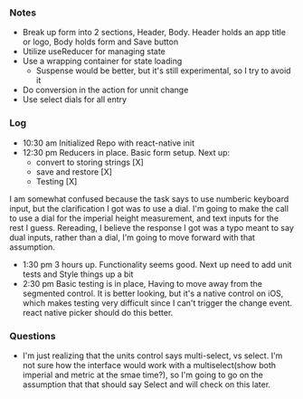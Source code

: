 ### Notes
- Break up form into 2 sections, Header, Body. Header holds an app title or logo, Body holds form and Save button
- Utilize useReducer for managing state
- Use a wrapping container for state loading 
  - Suspense would be better, but it's still experimental, so I try to avoid it
- Do conversion in the action for unnit change
- Use select dials for all entry



### Log
- 10:30 am Initialized Repo with react-native init
- 12:30 pm Reducers in place. Basic form setup. 
  Next up: 
    - convert to storing strings [X]
    - save and restore [X]
    - Testing [X]
    
I am somewhat confused because the task says to use numberic keyboard input, but the clarification I got was to use a dial. I'm going to make the call to use a dial for the imperial height measurement, and text inputs for the rest I guess.
Rereading, I believe the response I got was a typo meant to say dual inputs, rather than a dial, I'm going to move forward with that assumption.

- 1:30 pm 3 hours up. Functionality seems good. Next up need to add unit tests and Style things up a bit
- 2:30 pm Basic testing is in place, Having to move away from the segmented control. It is better looking, but it's a native control on iOS, which makes testing very difficult since I can't trigger the change event. react native picker should do this better.

### Questions
- I'm just realizing that the units control says multi-select, vs select. I'm not sure how the interface would work with a multiselect(show both imperial and metric at the smae time?), so I'm going to go on the assumption that that should say Select and will check on this later.
